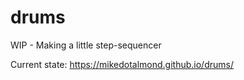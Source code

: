 # drums

WIP - Making a little step-sequencer

Current state: https://mikedotalmond.github.io/drums/